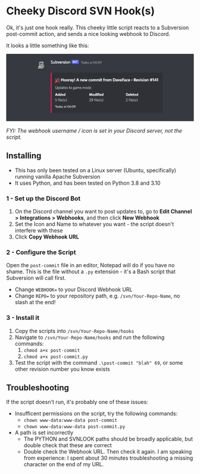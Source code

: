 # Cheeky Discord SVN Hook(s)

Ok, it's just one hook really. This cheeky little script reacts to a Subversion post-commit action, and sends a nice looking webhook to Discord.

It looks a little something like this:

![](Preview.png)

*FYI: The webhook username / icon is set in your Discord server, not the script.*

## Installing

- This has only been tested on a Linux server (Ubuntu, specifically) running vanilla Apache Subversion
- It uses Python, and has been tested on Python 3.8 and 3.10

### 1 - Set up the Discord Bot

1. On the Discord channel you want to post updates to, go to **Edit Channel > Integrations > Webhooks**, and then click **New Webhook**
2. Set the Icon and Name to whatever you want - the script doesn't interfere with these
3. Click **Copy Webhook URL**


### 2 - Configure the Script

Open the `post-commit` file in an editor, Notepad will do if you have no shame. This is the file without a `.py` extension - it's a Bash script that Subversion will call first.

- Change `WEBHOOK=` to your Discord Webhook URL
- Change `REPO=` to your repository path, e.g. `/svn/Your-Repo-Name`, no slash at the end!

### 3 - Install it

1. Copy the scripts into `/svn/Your-Repo-Name/hooks`
2. Navigate to `/svn/Your-Repo-Name/hooks` and run the following commands:
   1. `chmod a+x post-commit`
   2. `chmod a+x post-commit.py`
3. Test the script with the command `.\post-commit "blah" 69`, or some other revision number you know exists

## Troubleshooting

If the script doesn't run, it's probably one of these issues:

- Insufficent permissions on the script, try the following commands:
  - `chown www-data:www-data post-commit`
  - `chown www-data:www-data post-commit.py`
- A path is set incorrectly
  - The PYTHON and SVNLOOK paths should be broadly applicable, but double check that these are correct
  - Double check the Webhook URL. Then check it again. I am speaking from experience: I spent about 30 minutes troubleshooting a missing character on the end of my URL.
